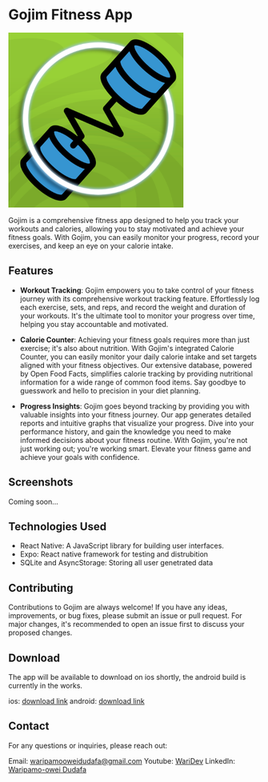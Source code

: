 # Gojim Fitness App

<img src="./assets/icon.png" alt="Gojim Logo"  width="350">

Gojim is a comprehensive fitness app designed to help you track your workouts and calories, allowing you to stay motivated and achieve your fitness goals. With Gojim, you can easily monitor your progress, record your exercises, and keep an eye on your calorie intake.

## Features

- **Workout Tracking**: Gojim empowers you to take control of your fitness journey with its comprehensive workout tracking feature. Effortlessly log each exercise, sets, and reps, and record the weight and duration of your workouts. It's the ultimate tool to monitor your progress over time, helping you stay accountable and motivated.

- **Calorie Counter**: Achieving your fitness goals requires more than just exercise; it's also about nutrition. With Gojim's integrated Calorie Counter, you can easily monitor your daily calorie intake and set targets aligned with your fitness objectives. Our extensive database, powered by Open Food Facts, simplifies calorie tracking by providing nutritional information for a wide range of common food items. Say goodbye to guesswork and hello to precision in your diet planning.

- **Progress Insights**: Gojim goes beyond tracking by providing you with valuable insights into your fitness journey. Our app generates detailed reports and intuitive graphs that visualize your progress. Dive into your performance history, and gain the knowledge you need to make informed decisions about your fitness routine. With Gojim, you're not just working out; you're working smart. Elevate your fitness game and achieve your goals with confidence.

## Screenshots

Coming soon...

## Technologies Used

- React Native: A JavaScript library for building user interfaces.
- Expo: React native framework for testing and distrubition
- SQLite and AsyncStorage: Storing all user genetrated data

## Contributing

Contributions to Gojim are always welcome! If you have any ideas, improvements, or bug fixes, please submit an issue or pull request. For major changes, it's recommended to open an issue first to discuss your proposed changes.

## Download

The app will be available to download on ios shortly, the android build is currently in the works.

ios: [download link](https://github.com/Wari-Dudafa/gojim)
android: [download link](https://github.com/Wari-Dudafa/gojim)

## Contact

For any questions or inquiries, please reach out:

Email: waripamooweidudafa@gmail.com
Youtube: [WariDev](https://www.youtube.com/@waridev)
LinkedIn: [Waripamo-owei Dudafa](https://www.linkedin.com/in/waripamo-owei-dudafa-832130241/)
